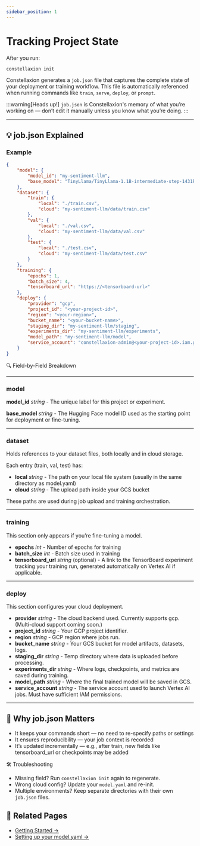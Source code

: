 ```yaml
---
sidebar_position: 1
---
```


# Tracking Project State

After you run:
```bash
constellaxion init
```

Constellaxion generates a `job.json` file that captures the complete state of your deployment or training workflow. This file is automatically referenced when running commands like `train`, `serve`, `deploy`, or `prompt`.

:::warning[Heads up!]
`job.json` is Constellaxion's memory of what you’re working on — don’t edit it manually unless you know what you’re doing.
:::

---

## 💡 job.json Explained

### Example 
```json
{
    "model": {
        "model_id": "my-sentiment-llm",
        "base_model": "TinyLlama/TinyLlama-1.1B-intermediate-step-1431k-3T"
    },
    "dataset": {
        "train": {
            "local": "./train.csv",
            "cloud": "my-sentiment-llm/data/train.csv"
        },
        "val": {
            "local": "./val.csv",
            "cloud": "my-sentiment-llm/data/val.csv"
        },
        "test": {
            "local": "./test.csv",
            "cloud": "my-sentiment-llm/data/test.csv"
        }
    },
    "training": {
        "epochs": 1,
        "batch_size": 4,
        "tensorboard_url": "https://<tensorboard-url>"
    },
    "deploy": {
        "provider": "gcp",
        "project_id": "<your-project-id>",
        "region": "<your-region>",
        "bucket_name": "<your-bucket-name>",
        "staging_dir": "my-sentiment-llm/staging",
        "experiments_dir": "my-sentiment-llm/experiments",
        "model_path": "my-sentiment-llm/model",
        "service_account": "constellaxion-admin@<your-project-id>.iam.gserviceaccount.com"
    }
}
```

🔍 Field-by-Field Breakdown

---

### model
**model_id** *string* - The unique label for this project or experiment.

**base_model** *string* - The Hugging Face model ID used as the starting point for deployment or fine-tuning.

---

### dataset
Holds references to your dataset files, both locally and in cloud storage.

Each entry (train, val, test) has:

- **local** *string* - The path on your local file system (usually in the same directory as model.yaml)
- **cloud** *string* - The upload path inside your GCS bucket

These paths are used during job upload and training orchestration.

---

### training

This section only appears if you’re fine-tuning a model.

- **epochs** *int* - Number of epochs for training
- **batch_size** *int* - Batch size used in training
- **tensorboard_url** *string* (optional) - A link to the TensorBoard experiment tracking your training run, generated automatically on Vertex AI if applicable.

---

### deploy

This section configures your cloud deployment.

- **provider** *string* - The cloud backend used. Currently supports gcp. (Multi-cloud support coming soon.)
- **project_id** *string* - Your GCP project identifier.
- **region** *string* - GCP region where jobs run.
- **bucket_name** *string* - Your GCS bucket for model artifacts, datasets, logs.
- **staging_dir** *string* - Temp directory where data is uploaded before processing.
- **experiments_dir** *string* - Where logs, checkpoints, and metrics are saved during training.
- **model_path** *string* - Where the final trained model will be saved in GCS.
- **service_account** *string* - The service account used to launch Vertex AI jobs. Must have sufficient IAM permissions.

---

## 🧠 Why job.json Matters
- It keeps your commands short — no need to re-specify paths or settings
- It ensures reproducibility — your job context is recorded
- It’s updated incrementally — e.g., after train, new fields like tensorboard_url or checkpoints may be added

🛠️ Troubleshooting
- Missing field? Run `constellaxion init` again to regenerate.
- Wrong cloud config? Update your `model.yaml` and re-init.
- Multiple environments? Keep separate directories with their own `job.json` files.

## 🔗 Related Pages
- [Getting Started →](../../getting-started)
- [Setting up your model.yaml →](../model-yaml)
